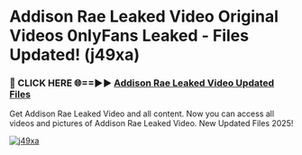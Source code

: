 # Addison Rae Leaked Video Original Videos 0nlyFans Leaked - Files Updated! (j49xa)

<h3>🔴 CLICK HERE 🌐==►► <a href="https://tinyurl.com/2m67pmp6" rel="nofollow">Addison Rae Leaked Video Updated Files</a></h3>

Get Addison Rae Leaked Video and all content. Now you can access all videos and pictures of Addison Rae Leaked Video. New Updated Files 2025!

[![j49xa](https://i.imgur.com/H4QAA4z.gif)](https://tinyurl.com/2m67pmp6)